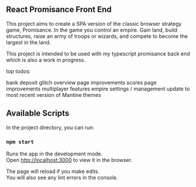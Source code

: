 ## React Promisance Front End
This project aims to create a SPA version of the classic browser strategy game, Promisance.
In the game you control an empire. Gain land, build structures, raise an army of troops or wizards, 
and compete to become the largest in the land. 

This project is intended to be used with my typescript promisance back end which is also a work in progress. 

top todos:
<!-- fix account creation -->
<!-- game guide  -->
bank deposit glitch
overview page improvements
scores page improvements
multiplayer features
empire settings / management
update to most recent version of Mantine
themes


## Available Scripts

In the project directory, you can run:

### `npm start`

Runs the app in the development mode.\
Open [http://localhost:3000](http://localhost:3000) to view it in the browser.

The page will reload if you make edits.\
You will also see any lint errors in the console.


